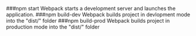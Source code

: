 


###npm start
Webpack starts a development server and launches the application.
###npm build-dev
Webpack builds project in devlopment mode into the "dist/" folder
###npm build-prod
Webpack builds project in production mode into the "dist/" folder